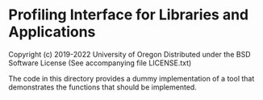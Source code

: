 # Profiling Interface for Libraries and Applications

Copyright (c) 2019-2022 University of Oregon
Distributed under the BSD Software License
(See accompanying file LICENSE.txt)

The code in this directory provides a dummy implementation of a tool that
demonstrates the functions that should be implemented.
